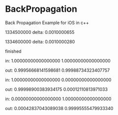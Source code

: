 # BackPropagation
Back Propagation Example for iOS in c++


1334500000 delta:	0.0010000655

1334600000 delta:	0.0010000280

finished

in:
1.00000000000000000	1.00000000000000000	

out:
0.99956668141598681	0.99988734323407757	

in:
1.00000000000000000	0.00000000000000000	

out:
0.99998900383934175	0.00012110813971033	

in:
0.00000000000000000	1.00000000000000000	

out:
0.00042837043089038	0.99995555479933340

